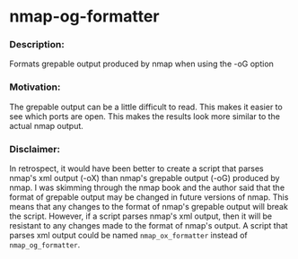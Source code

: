# nmap-og-formatter

### Description:
Formats grepable output produced by nmap when using the -oG option

### Motivation:
The grepable output can be a little difficult to read. This makes it easier to see which ports are open. This makes the results look more similar to the actual nmap output.

### Disclaimer:
In retrospect, it would have been better to create a script that parses nmap's xml output (-oX) than nmap's grepable output (-oG) produced by nmap. I was skimming through the nmap book and the author said that the format of grepable output may be changed in future versions of nmap. This means that any changes to the format of nmap's grepable output will break the script. However, if a script parses nmap's xml output, then it will be resistant to any changes made to the format of nmap's output. A script that parses xml output could be named ```nmap_ox_formatter``` instead of ```nmap_og_formatter```.
